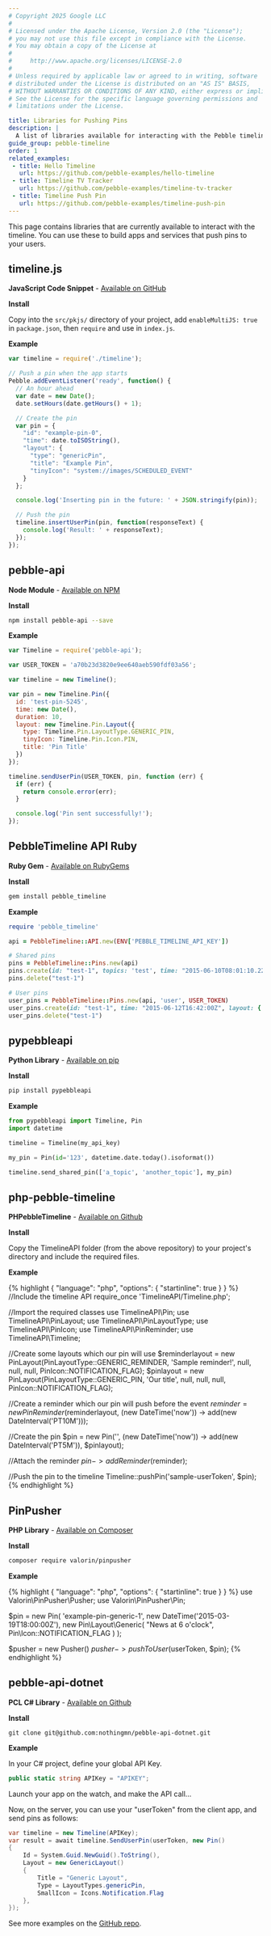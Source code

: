 ```yaml
---
# Copyright 2025 Google LLC
#
# Licensed under the Apache License, Version 2.0 (the "License");
# you may not use this file except in compliance with the License.
# You may obtain a copy of the License at
#
#     http://www.apache.org/licenses/LICENSE-2.0
#
# Unless required by applicable law or agreed to in writing, software
# distributed under the License is distributed on an "AS IS" BASIS,
# WITHOUT WARRANTIES OR CONDITIONS OF ANY KIND, either express or implied.
# See the License for the specific language governing permissions and
# limitations under the License.

title: Libraries for Pushing Pins
description: |
  A list of libraries available for interacting with the Pebble timeline.
guide_group: pebble-timeline
order: 1
related_examples:
 - title: Hello Timeline
   url: https://github.com/pebble-examples/hello-timeline
 - title: Timeline TV Tracker
   url: https://github.com/pebble-examples/timeline-tv-tracker
 - title: Timeline Push Pin
   url: https://github.com/pebble-examples/timeline-push-pin
---
```


This page contains libraries that are currently available to interact with
the timeline. You can use these to build apps and services that push pins to
your users.

## timeline.js

**JavaScript Code Snippet** - [Available on GitHub](https://gist.github.com/pebble-gists/6a4082ef12e625d23455)

**Install**

Copy into the `src/pkjs/` directory of your project, add `enableMultiJS: true` in
`package.json`, then `require` and use in `index.js`.

**Example**

```js
var timeline = require('./timeline');

// Push a pin when the app starts
Pebble.addEventListener('ready', function() {
  // An hour ahead
  var date = new Date();
  date.setHours(date.getHours() + 1);

  // Create the pin
  var pin = {
    "id": "example-pin-0",
    "time": date.toISOString(),
    "layout": {
      "type": "genericPin",
      "title": "Example Pin",
      "tinyIcon": "system://images/SCHEDULED_EVENT"
    }
  };

  console.log('Inserting pin in the future: ' + JSON.stringify(pin));

  // Push the pin
  timeline.insertUserPin(pin, function(responseText) {
    console.log('Result: ' + responseText);
  });
});
```

## pebble-api

**Node Module** - [Available on NPM](https://www.npmjs.com/package/pebble-api)

**Install**

```bash
npm install pebble-api --save
```

**Example**

```js
var Timeline = require('pebble-api');

var USER_TOKEN = 'a70b23d3820e9ee640aeb590fdf03a56';

var timeline = new Timeline();

var pin = new Timeline.Pin({
  id: 'test-pin-5245',
  time: new Date(),
  duration: 10,
  layout: new Timeline.Pin.Layout({
    type: Timeline.Pin.LayoutType.GENERIC_PIN,
    tinyIcon: Timeline.Pin.Icon.PIN,
    title: 'Pin Title'
  })
});

timeline.sendUserPin(USER_TOKEN, pin, function (err) {
  if (err) {
    return console.error(err);
  }

  console.log('Pin sent successfully!');
});
```

## PebbleTimeline API Ruby

**Ruby Gem** - [Available on RubyGems](https://rubygems.org/gems/pebble_timeline/versions/0.0.1)

**Install**

```bash
gem install pebble_timeline
```

**Example**

```ruby
require 'pebble_timeline'

api = PebbleTimeline::API.new(ENV['PEBBLE_TIMELINE_API_KEY'])

# Shared pins
pins = PebbleTimeline::Pins.new(api)
pins.create(id: "test-1", topics: 'test', time: "2015-06-10T08:01:10.229Z", layout: { type: 'genericPin', title: 'test 1' })
pins.delete("test-1")

# User pins
user_pins = PebbleTimeline::Pins.new(api, 'user', USER_TOKEN)
user_pins.create(id: "test-1", time: "2015-06-12T16:42:00Z", layout: { type: 'genericPin', title: 'test 1' })
user_pins.delete("test-1")
```

## pypebbleapi

**Python Library** - [Available on pip](https://pypi.python.org/pypi/pypebbleapi/0.0.1)

**Install**

```bash
pip install pypebbleapi
```

**Example**

```python
from pypebbleapi import Timeline, Pin
import datetime

timeline = Timeline(my_api_key)

my_pin = Pin(id='123', datetime.date.today().isoformat())

timeline.send_shared_pin(['a_topic', 'another_topic'], my_pin)
```

## php-pebble-timeline

**PHPebbleTimeline** - [Available on Github](https://github.com/fletchto99/PHPebbleTimeline)

**Install**

Copy the TimelineAPI folder (from the above repository) to your project's directory and include the required files.

**Example**

<div>
{% highlight { "language": "php", "options": { "startinline": true } } %}
//Include the timeline API
require_once 'TimelineAPI/Timeline.php';

//Import the required classes
use TimelineAPI\Pin;
use TimelineAPI\PinLayout;
use TimelineAPI\PinLayoutType;
use TimelineAPI\PinIcon;
use TimelineAPI\PinReminder;
use TimelineAPI\Timeline;

//Create some layouts which our pin will use
$reminderlayout = new PinLayout(PinLayoutType::GENERIC_REMINDER, 'Sample reminder!', null, null, null, PinIcon::NOTIFICATION_FLAG);
$pinlayout = new PinLayout(PinLayoutType::GENERIC_PIN, 'Our title', null, null, null, PinIcon::NOTIFICATION_FLAG);

//Create a reminder which our pin will push before the event
$reminder = new PinReminder($reminderlayout, (new DateTime('now')) -> add(new DateInterval('PT10M')));

//Create the pin
$pin = new Pin('<YOUR USER TOKEN HERE>', (new DateTime('now')) -> add(new DateInterval('PT5M')), $pinlayout);

//Attach the reminder
$pin -> addReminder($reminder);

//Push the pin to the timeline
Timeline::pushPin('sample-userToken', $pin);
{% endhighlight %}
</div>

## PinPusher

**PHP Library** - [Available on Composer](https://packagist.org/packages/valorin/pinpusher)

**Install**

```bash
composer require valorin/pinpusher
```

**Example**

<div>
{% highlight { "language": "php", "options": { "startinline": true } } %}
use Valorin\PinPusher\Pusher;
use Valorin\PinPusher\Pin;

$pin = new Pin(
    'example-pin-generic-1',
    new DateTime('2015-03-19T18:00:00Z'),
    new Pin\Layout\Generic(
        "News at 6 o'clock",
        Pin\Icon::NOTIFICATION_FLAG
    )
);

$pusher = new Pusher()
$pusher->pushToUser($userToken, $pin);
{% endhighlight %}
</div>

## pebble-api-dotnet

**PCL C# Library** - [Available on Github](https://github.com/nothingmn/pebble-api-dotnet)

**Install**

```text
git clone git@github.com:nothingmn/pebble-api-dotnet.git
```

**Example**

In your C# project, define your global API Key.

```csharp
public static string APIKey = "APIKEY";
```

Launch your app on the watch, and make the API call...

Now, on the server, you can use your "userToken" from the client app, and send pins as follows:

```csharp
var timeline = new Timeline(APIKey);
var result = await timeline.SendUserPin(userToken, new Pin()
{
    Id = System.Guid.NewGuid().ToString(),
    Layout = new GenericLayout()
    {
        Title = "Generic Layout",
        Type = LayoutTypes.genericPin,
        SmallIcon = Icons.Notification.Flag
    },
});
```

See more examples on the 
[GitHub repo](https://github.com/nothingmn/pebble-api-dotnet).
